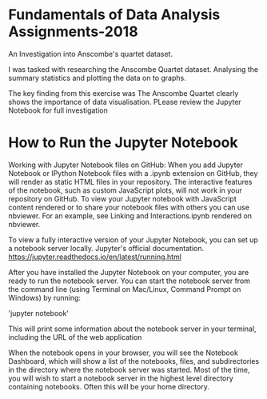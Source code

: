 # Fundamentals of Data Analysis Assignments-2018
An Investigation into Anscombe's quartet dataset. 

I was tasked with researching the Anscombe Quartet dataset.  Analysing the summary statistics and plotting the data on to graphs.  

The key finding from this exercise was The Anscombe Quartet clearly shows the importance of data visualisation.  PLease review the Jupyter Notebook for full investigation

# How to Run the Jupyter Notebook

Working with Jupyter Notebook files on GitHub: When you add Jupyter Notebook or IPython Notebook files with a .ipynb extension on GitHub, they will render as static HTML files in your repository. The interactive features of the notebook, such as custom JavaScript plots, will not work in your repository on GitHub. To view your Jupyter notebook with JavaScript content rendered or to share your notebook files with others you can use nbviewer. For an example, see Linking and Interactions.ipynb rendered on nbviewer.

To view a fully interactive version of your Jupyter Notebook, you can set up a notebook server locally. Jupyter's official documentation. https://jupyter.readthedocs.io/en/latest/running.html

After you have installed the Jupyter Notebook on your computer, you are ready to run the notebook server. You can start the notebook server from the command line (using Terminal on Mac/Linux, Command Prompt on Windows) by running:

'jupyter notebook'

This will print some information about the notebook server in your terminal, including the URL of the web application

When the notebook opens in your browser, you will see the Notebook Dashboard, which will show a list of the notebooks, files, and subdirectories in the directory where the notebook server was started. Most of the time, you will wish to start a notebook server in the highest level directory containing notebooks. Often this will be your home directory.



